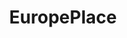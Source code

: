 ---
title: EuropePlace
crosslinks:
- europe
- place
- theitalyplace
- TheFarLeftSide
- placeDE
- italy
- england
- de
- spain
- croatia
- FULLCOMMUNISM
- Scotland
- Christianity
- loltyler1
---